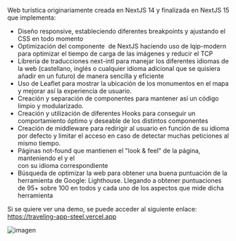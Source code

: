 Web turística originariamente creada en NextJS 14 y finalizada en NextJS 15 que implementa:

- Diseño responsive, estableciendo diferentes breakpoints y ajustando el CSS en todo momento
- Optimización del componente <Image /> de NextJS haciendo uso de lqip-modern para optimizar el tiempo de carga de las imágenes y reducir el TCP
- Librería de traducciones next-intl para manejar los diferentes idiomas de la web (castellano, inglés o cualquier idioma adicional que se quisiera añadir en un futuro) de manera sencilla y eficiente
- Uso de Leaflet para mostrar la ubicación de los monumentos en el mapa y mejorar así la experiencia de usuario.
- Creación y separación de componentes para mantener así un código limpio y modularizado.
- Creación y utilización de diferentes Hooks para conseguir un comportamiento óptimo y deseable de los distintos componentes
- Creación de middleware para redirigir al usuario en función de su idioma por defecto y limitar el acceso en caso de detectar muchas peticiones al mismo tiempo.
- Páginas not-found que mantienen el "look & feel" de la página, manteniendo el <Navbar /> y el <Footer /> con su idioma correspondiente
- Búsqueda de optimizar la web para obtener una buena puntuación de la herramienta de Google: Lighthouse. Llegando a obtener puntuaciones de 95+ sobre 100 en todos y cada uno de los aspectos que mide dicha herramienta 

Si se quiere ver una demo, se puede acceder al siguiente enlace:
https://traveling-app-steel.vercel.app

![imagen](https://github.com/user-attachments/assets/e4ff2402-9b00-467e-9982-baae381e2d21)
